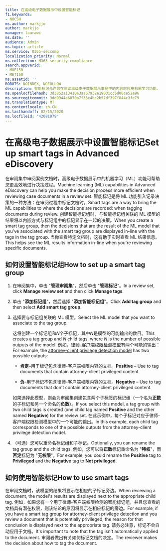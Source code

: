 ```yaml
---
title: 在高级电子数据展示中设置智能标记
f1.keywords:
- NOCSH
ms.author: markjjo
author: markjjo
manager: laurawi
ms.date: ''
audience: Admin
ms.topic: article
ms.service: O365-seccomp
localization_priority: Normal
ms.collection: M365-security-compliance
search.appverid:
- MOE150
- MET150
ms.assetid: ''
ROBOTS: NOINDEX, NOFOLLOW
description: 智能标记允许您在阅读高级电子数据展示事例中的内容时应用机器学习功能。 使用智能标记组来显示机器学习检测模型的结果，如律师-客户端权限模型。
ms.openlocfilehash: 3d3852a13410a3aa57932e19031cc5d00ce52a96
ms.sourcegitcommit: 3dd9944a6070a7f35c4bc2b57df397f844c3fe79
ms.translationtype: MT
ms.contentlocale: zh-CN
ms.lasthandoff: 02/15/2020
ms.locfileid: "42081079"
---
```

# <a name="set-up-smart-tags-in-advanced-ediscovery"></a><span data-ttu-id="5f9b9-104">在高级电子数据展示中设置智能标记</span><span class="sxs-lookup"><span data-stu-id="5f9b9-104">Set up smart tags in Advanced eDiscovery</span></span>

<span data-ttu-id="5f9b9-105">在审阅集中审阅案例文档时，高级电子数据展示中的机器学习（ML）功能可帮助您更高效地进行决策过程。</span><span class="sxs-lookup"><span data-stu-id="5f9b9-105">Machine learning (ML) capabilities in Advanced eDiscovery can help you make the decision process more efficient when reviewing case documents in a review set.</span></span> <span data-ttu-id="5f9b9-106">智能标记是将 ML 功能引入记录决策的一种方法：在审阅过程中标记文档时。</span><span class="sxs-lookup"><span data-stu-id="5f9b9-106">Smart tags are a way to bring the ML capabilities to where the decisions are recorded: when tagging documents during review.</span></span> <span data-ttu-id="5f9b9-107">创建智能标记组时，与智能标记组关联的 ML 模型的结果将以内嵌方式与标记组中的标记显示在一起的决策。</span><span class="sxs-lookup"><span data-stu-id="5f9b9-107">When you create a smart tag group, then the decisions that are the result of the ML model that you've associated with the smart tag group are displayed in-line with the tags in the tag group.</span></span> <span data-ttu-id="5f9b9-108">当你查看特定文档时，这有助于实时查看 ML 结果信息。</span><span class="sxs-lookup"><span data-stu-id="5f9b9-108">This helps see the ML results information in-line when you're reviewing specific documents.</span></span>

## <a name="how-to-set-up-a-smart-tag-group"></a><span data-ttu-id="5f9b9-109">如何设置智能标记组</span><span class="sxs-lookup"><span data-stu-id="5f9b9-109">How to set up a smart tag group</span></span>

1. <span data-ttu-id="5f9b9-110">在审阅集中，单击 "**管理审阅集**"，然后单击 "**管理标记**"。</span><span class="sxs-lookup"><span data-stu-id="5f9b9-110">In a review set, click **Manage review set** and then click **Manage tags**.</span></span>

2. <span data-ttu-id="5f9b9-111">单击 "**添加标记组**"，然后选择 "**添加智能标记组**"。</span><span class="sxs-lookup"><span data-stu-id="5f9b9-111">Click **Add tag group** and then select **Add smart tag group**.</span></span>

3. <span data-ttu-id="5f9b9-112">选择要与标记组关联的 ML 模型。</span><span class="sxs-lookup"><span data-stu-id="5f9b9-112">Select the ML model that you want to associate to the tag group.</span></span>
    
   <span data-ttu-id="5f9b9-113">这将创建一个标记组和*N*个子标记，其中*N*是模型的可能输出的数目。</span><span class="sxs-lookup"><span data-stu-id="5f9b9-113">This creates a tag group and *N* child tags, where *N* is the number of possible outputs of the model.</span></span> <span data-ttu-id="5f9b9-114">例如，[律师-客户端权限检测模型](attorney-privilege-detection.md)有两个可能的输出：</span><span class="sxs-lookup"><span data-stu-id="5f9b9-114">For example, the [attorney-client privilege detection model](attorney-privilege-detection.md) has two possible outputs:</span></span> 

   - <span data-ttu-id="5f9b9-115">**肯定**–用于标记包含律师-客户端权限内容的文档。</span><span class="sxs-lookup"><span data-stu-id="5f9b9-115">**Positive** – Use to tag documents that contain attorney-client privileged content.</span></span>
   
   - <span data-ttu-id="5f9b9-116">**负**–用于标记不包含律师-客户端权限内容的文档。</span><span class="sxs-lookup"><span data-stu-id="5f9b9-116">**Negative** – Use to tag documents that don't contain attorney-client privileged content.</span></span>
    
    <span data-ttu-id="5f9b9-117">如果选择此模型，则会为审阅集创建包含两个子标签的标记组（一个名为**正数**的子标记和另一个命名的**负数**）。</span><span class="sxs-lookup"><span data-stu-id="5f9b9-117">If you select this model, a tag group with two child tags is created (one child tag named **Positive** and the other named **Negative**) for the review set.</span></span> <span data-ttu-id="5f9b9-118">在此示例中，每个子标记对应于律师-客户端权限检测模型中的一个可能的输出。</span><span class="sxs-lookup"><span data-stu-id="5f9b9-118">In this example, each child tag corresponds to one of the possible outputs from the attorney-client privilege detection model.</span></span>

4. <span data-ttu-id="5f9b9-119">（可选）您可以重命名标记组和子标记。</span><span class="sxs-lookup"><span data-stu-id="5f9b9-119">Optionally, you can rename the tag group and the child tags.</span></span> <span data-ttu-id="5f9b9-120">例如，您可以将**正数**标记重命名为 "**特权**"，而**否定**标记为 "**无权限**"。</span><span class="sxs-lookup"><span data-stu-id="5f9b9-120">For example, you could rename the **Positive** tag to **Privileged** and the **Negative** tag to **Not privileged**.</span></span>

## <a name="how-to-use-smart-tags"></a><span data-ttu-id="5f9b9-121">如何使用智能标记</span><span class="sxs-lookup"><span data-stu-id="5f9b9-121">How to use smart tags</span></span>

<span data-ttu-id="5f9b9-122">在审阅文档时，该模型的结果将显示在相应的子标记旁边。</span><span class="sxs-lookup"><span data-stu-id="5f9b9-122">When reviewing a document, the model's results are displayed next to the appropriate child tag.</span></span> <span data-ttu-id="5f9b9-123">例如，如果您有一个用于律师-客户端权限检测的智能标记组，并且您查看的文档具有潜在权限，则该结论的原因将显示在相应标记的旁边。</span><span class="sxs-lookup"><span data-stu-id="5f9b9-123">For example, if you have a smart tag group for attorney-client privilege detection and you review a document that is potentially privileged, the reason for that conclusion is displayed next to the appropriate tag.</span></span> <span data-ttu-id="5f9b9-124">请务必注意，标记不会自动应用于文档。</span><span class="sxs-lookup"><span data-stu-id="5f9b9-124">It's important to note that the tag isn't automatically applied to the document.</span></span> <span data-ttu-id="5f9b9-125">审阅者做出有关如何标记文档的决定。</span><span class="sxs-lookup"><span data-stu-id="5f9b9-125">The reviewer makes the decision about how to tag the document.</span></span>
